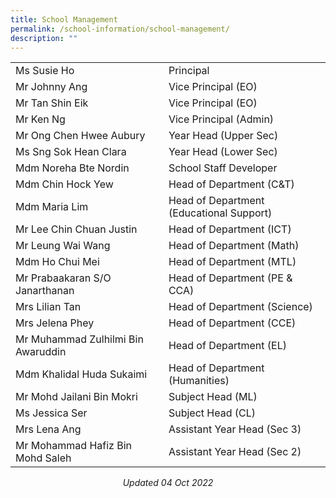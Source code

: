 ```yaml
---
title: School Management
permalink: /school-information/school-management/
description: ""
---
```

<table width="504">
<tbody>
<tr>
<td width="243" height="19">Ms Susie Ho</td>
<td width="261">Principal</td>
</tr>
<tr>
<td height="19">Mr Johnny Ang</td>
<td>Vice Principal (EO)</td>
</tr>
<tr>
<td height="19">Mr Tan Shin Eik</td>
<td>Vice Principal (EO)</td>
</tr>
<tr>
<td>Mr Ken Ng</td>
<td>Vice Principal (Admin)</td>
</tr>
<tr>
<td height="19">Mr Ong Chen Hwee Aubury</td>
<td>Year Head (Upper Sec)</td>
</tr>
<tr>
<td height="19">Ms Sng Sok Hean Clara</td>
<td>Year Head (Lower Sec)</td>
</tr>
<tr>
<td height="19">Mdm Noreha Bte Nordin</td>
<td>School Staff Developer</td>
</tr>
<tr>
<td height="19">Mdm Chin Hock Yew</td>
<td>Head of Department (C&amp;T)</td>
</tr>
<tr>
<td height="19">Mdm Maria Lim</td>
<td>Head of Department (Educational Support)</td>
</tr>
<tr>
<td height="19">Mr Lee Chin Chuan Justin</td>
<td>Head of Department (ICT)</td>
</tr>
<tr>
<td height="19">Mr Leung Wai Wang</td>
<td>Head of Department (Math)</td>
</tr>
<tr>
<td height="19">Mdm Ho Chui Mei</td>
<td>Head of Department (MTL)</td>
</tr>
<tr>
<td height="19">Mr Prabaakaran S/O Janarthanan</td>
<td>Head of Department (PE &amp; CCA)</td>
</tr>
<tr>
<td height="19">Mrs Lilian Tan</td>
<td>Head of Department (Science)</td>
</tr>
<tr>
<td height="19">Mrs Jelena Phey</td>
<td>Head of Department (CCE)</td>
</tr>
<tr>
<td height="19">Mr Muhammad Zulhilmi Bin Awaruddin</td>
<td>Head of Department (EL)</td>
</tr>
<tr>
<td height="19">Mdm Khalidal Huda Sukaimi</td>
<td>Head of Department (Humanities)</td>
</tr>
<tr>
<td height="19">Mr Mohd Jailani Bin Mokri</td>
<td>Subject Head (ML)</td>
</tr>
<tr>
<td height="19">Ms Jessica Ser</td>
<td>Subject Head (CL)</td>
</tr>
<tr>
<td height="19">Mrs Lena Ang</td>
<td>Assistant Year Head (Sec 3)</td>
</tr>
<tr>
<td height="19">Mr&nbsp;Mohammad Hafiz Bin Mohd Saleh</td>
<td>Assistant Year Head (Sec 2)</td>
</tr>
</tbody>
</table>
<p style="text-align: center;"><em>Updated 04 Oct 2022</em></p>